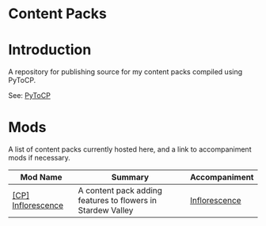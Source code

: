 # Content Packs

# Introduction
A repository for publishing source for my content packs compiled using PyToCP.

See: [PyToCP](https://github.com/aceynk/PyToCP)

# Mods
A list of content packs currently hosted here, and a link to accompaniment mods if necessary.

| Mod Name           | Summary                                                     | Accompaniment                                            |
| ------------------ | ----------------------------------------------------------- | -------------------------------------------------------- |
| [[CP] Inflorescence](https://github.com/aceynk/ContentPacks/tree/main/%5BCP%5D%20Inflorescence) | A content pack adding features to flowers in Stardew Valley | [Inflorescence](https://github.com/aceynk/Inflorescence) |
